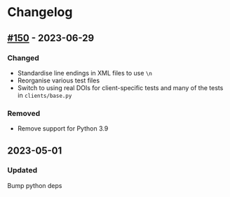 # Changelog

## [#150](https://github.com/kbase/credit_engine/pull/150) - 2023-06-29

### Changed

- Standardise line endings in XML files to use `\n`
- Reorganise various test files
- Switch to using real DOIs for client-specific tests and many of the tests in `clients/base.py`

### Removed

- Remove support for Python 3.9


## 2023-05-01

### Updated

Bump python deps
